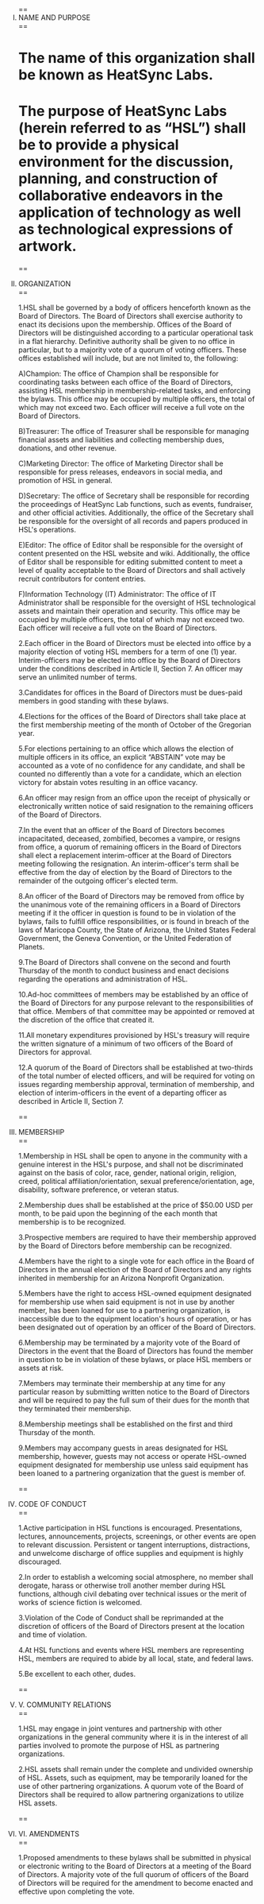 <ol style="list-style-type:upper-roman">
== <li>NAME AND PURPOSE</li> ==

# The name of this organization shall be known as HeatSync Labs.

# The purpose of HeatSync Labs (herein referred to as “HSL”) shall be to provide a physical environment for the discussion, planning, and construction of collaborative endeavors in the application of technology as well as technological expressions of artwork.

== <li>ORGANIZATION</li> ==

1.HSL shall be governed by a body of officers henceforth known as the Board of Directors.  The Board of Directors shall exercise authority to enact its decisions upon the membership.  Offices of the Board of Directors will be distinguished according to a particular operational task in a flat hierarchy.  Definitive authority shall be given to no office in particular, but to a majority vote of a quorum of voting officers. These offices established will include, but are not limited to, the following:

A)Champion: The office of Champion shall be responsible for coordinating tasks between each office of the Board of Directors, assisting HSL membership in membership-related tasks, and enforcing the bylaws.  This office may be occupied by multiple officers, the total of which may not exceed two.  Each officer will receive a full vote on the Board of Directors.

B)Treasurer: The office of Treasurer shall be responsible for managing financial assets and liabilities and collecting membership dues, donations, and other revenue.

C)Marketing Director: The office of Marketing Director shall be responsible for press releases, endeavors in social media, and promotion of HSL in general.

D)Secretary: The office of Secretary shall be responsible for recording the proceedings of HeatSync Lab functions, such as events, fundraiser, and other official activities.  Additionally, the office of the Secretary shall be responsible for the oversight of all records and papers produced in HSL's operations.

E)Editor: The office of Editor shall be responsible for the oversight of content presented on the HSL website and wiki.  Additionally, the office of Editor shall be responsible for editing submitted content to meet a level of quality acceptable to the Board of Directors and shall actively recruit contributors for content entries.

F)Information Technology (IT) Administrator: The office of IT Administrator shall be responsible for the oversight of HSL technological assets and maintain their operation and security.  This office may be occupied by multiple officers, the total of which may not exceed two.  Each officer will receive a full vote on the Board of Directors.

2.Each officer in the Board of Directors must be elected into office by a majority election of voting HSL members for a term of one (1) year.  Interim-officers may be elected into office by the Board of Directors under the conditions described in Article II, Section 7.  An officer may serve an unlimited number of terms.

3.Candidates for offices in the Board of Directors must be dues-paid members in good standing with these bylaws.

4.Elections for the offices of the Board of Directors shall take place at the first membership meeting of the month of October of the Gregorian year.

5.For elections pertaining to an office which allows the election of multiple officers in its office, an explicit “ABSTAIN” vote may be accounted as a vote of no confidence for any candidate, and shall be counted no differently than a vote for a candidate, which an election victory for abstain votes resulting in an office vacancy.

6.An officer may resign from an office upon the receipt of physically or electronically written notice of said resignation to the remaining officers of the Board of Directors.

7.In the event that an officer of the Board of Directors becomes incapacitated, deceased, zombified, becomes a vampire, or resigns from office, a quorum of remaining officers in the Board of Directors shall elect a replacement interim-officer at the Board of Directors meeting following the resignation.  An interim-officer's term shall be effective from the day of election by the Board of Directors to the remainder of the outgoing officer's elected term.

8.An officer of the Board of Directors may be removed from office by the unanimous vote of the  remaining officers in a Board of Directors meeting if it the officer in question is found to be in violation of the bylaws, fails to fulfill office responsibilities, or is found in breach of the laws of Maricopa County, the State of Arizona, the United States Federal Government, the Geneva Convention, or the United Federation of Planets.

9.The Board of Directors shall convene on the second and fourth Thursday of the month to conduct business and enact decisions regarding the operations and administration of HSL.

10.Ad-hoc committees of members may be established by an office of the Board of Directors for any purpose relevant to the responsibilities of that office.  Members of that committee may be appointed or removed at the discretion of the office that created it.

11.All monetary expenditures provisioned by HSL's treasury will require the written signature of a minimum of two officers of the Board of Directors for approval.

12.A quorum of the Board of Directors shall be established at two-thirds of the total number of elected officers, and will be required for voting on issues regarding membership approval, termination of membership, and election of interim-officers in the event of a departing officer as described in Article II, Section 7.

== <li>MEMBERSHIP</li> ==

1.Membership in HSL shall be open to anyone in the community with a genuine interest in the HSL's purpose, and shall not be discriminated against on the basis of color, race, gender, national origin, religion, creed, political affiliation/orientation, sexual preference/orientation, age, disability, software preference, or veteran status.

2.Membership dues shall be established at the price of $50.00 USD per month, to be paid upon the beginning of the each month that membership is to be recognized.

3.Prospective members are required to have their membership approved by the Board of Directors before membership can be recognized.

4.Members have the right to a single vote for each office in the Board of Directors in the annual election of the Board of Directors and  any rights inherited in membership for an Arizona Nonprofit Organization.

5.Members have the right to access HSL-owned equipment designated for membership use when said equipment is not in use by another member, has been loaned for use to a partnering organization, is inaccessible due to the equipment location's hours of operation, or has been designated out of operation by an officer of the Board of Directors.

6.Membership may be terminated by a majority vote of the Board of Directors in the event that the Board of Directors has found the member in question to be in violation of these bylaws, or place HSL members or assets at risk.

7.Members may terminate their membership at any time for any particular reason by submitting written notice to the Board of Directors and will be required to pay the full sum of their dues for the month that they terminated their membership.

8.Membership meetings shall be established on the first and third Thursday of the month.

9.Members may accompany guests in areas designated for HSL membership, however, guests may not access or operate HSL-owned equipment designated for membership use unless said equipment has been loaned to a partnering organization that the guest is member of.

== <li>CODE OF CONDUCT</li> ==

1.Active participation in HSL functions is encouraged.  Presentations, lectures, announcements, projects, screenings, or other events are open to relevant discussion. Persistent or tangent interruptions, distractions, and unwelcome discharge of office supplies and equipment is highly discouraged.

2.In order to establish a welcoming social atmosphere, no member shall derogate, harass or otherwise troll another member during HSL functions, although civil debating over technical issues or the merit of works of science fiction is welcomed.

3.Violation of the Code of Conduct shall be reprimanded at the discretion of officers of the Board of Directors present at the location and time of violation.

4.At HSL functions and events where HSL members are representing HSL, members are required to abide by all local, state, and federal laws.

5.Be excellent to each other, dudes.

== <li>V. COMMUNITY RELATIONS</li> ==

1.HSL may engage in joint ventures and partnership with other organizations in the general community where it is in the interest of all parties involved to promote the purpose of HSL as partnering organizations.

2.HSL assets shall remain under the complete and undivided ownership of HSL.  Assets, such as equipment, may be temporarily loaned for the use of other partnering organizations.  A quorum vote of the Board of Directors shall be required to allow partnering organizations to utilize HSL assets.

== <li>VI. AMENDMENTS</li> ==

1.Proposed amendments to these bylaws shall be submitted in physical or electronic writing to the Board of Directors at a meeting of the Board of Directors.  A majority vote of the full quorum of officers of the Board of Directors will be required for the amendment to become enacted and effective upon completing the vote.
</ol>
